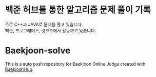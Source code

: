 # 백준 허브를 통한 알고리즘 문제 풀이 기록

주로 C++과 JAVA로 문제를 풀고 있습니다.   
백준, 프로그래머스, 릿코드에서 활동하고 있습니다.

# Baekjoon-solve
This is a auto push repository for Baekjoon Online Judge created with [BaekjoonHub](https://github.com/BaekjoonHub/BaekjoonHub).
